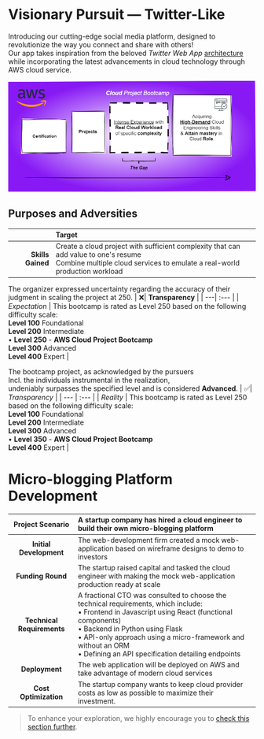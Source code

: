 

# Visionary Pursuit — Twitter-Like

Introducing our cutting-edge social media platform, designed to revolutionize the way you connect and share with others! 
<br>Our app takes inspiration from the beloved *Twitter Web App* [architecture](../assets/week0/Architectures/Architecting%20and%20Billing%20-%20Twitter%20System%20Design.png) while incorporating the latest advancements in cloud technology through AWS cloud service.

<img src="../../_docs/assets/aware.drawio.png">


## Purposes and Adversities



| | Target |
| ---: | :--- |
| **Skills Gained** |  Create a cloud project with sufficient complexity that can add value to one's resume <br>Combine multiple cloud services to emulate a real-world production workload |

The organizer expressed uncertainty regarding the accuracy of their judgment in scaling the project at 250.
| ❌|  **Transparency** |
| ---| :--- |
| *Expectation* | This bootcamp is rated as Level 250 based on the following difficulty scale: <br> **Level 100** Foundational <br> **Level 200** Intermediate <br>   • **Level 250** - **AWS Cloud Project Bootcamp** <br> **Level 300** Advanced <br> **Level 400** Expert |

The bootcamp project, as acknowledged by the pursuers<br> Incl. the individuals instrumental in the realization, <br>undeniably surpasses the specified level and is considered **Advanced**.
| ✅| *Transparency* |
| --- | :--- |
| *Reality* | This bootcamp is rated as Level 250 based on the following difficulty scale: <br> **Level 100** Foundational <br> **Level 200** Intermediate <br> **Level 300** Advanced <br>  • **Level 350** - **AWS Cloud Project Bootcamp**  <br> **Level 400** Expert |


# Micro-blogging Platform Development
|Project Scenario  | A startup company has hired a cloud engineer to build their own micro-blogging platform |
| :---: | :--- |
| **Initial Development** | The web-development firm created a mock web-application based on wireframe designs to demo to investors |
| **Funding Round** | The startup raised capital and tasked the cloud engineer with making the mock web-application production ready at scale |
| **Technical Requirements** | A fractional CTO was consulted to choose the technical requirements, which include: <br> • Frontend in Javascript using React (functional components) <br> • Backend in Python using Flask <br> • API-only approach using a micro-framework and without an ORM <br> • Defining an API specification detailing endpoints |
| **Deployment** | The web application will be deployed on AWS and take advantage of modern cloud services |
| **Cost Optimization** | The startup company wants to keep cloud provider costs as low as possible to maximize their investment. |

> To enhance your exploration, we highly encourage you to [check this section further](../README.md#ᵃᶻbuilding--constructive-chronicles).